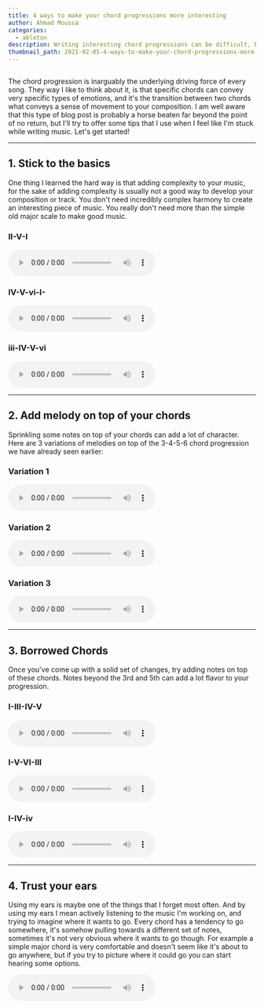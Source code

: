 ```yaml
---
title: 4 ways to make your chord progressions more interesting
author: Ahmad Moussa
categories:
  - ableton
description: Writing interesting chord progressions can be difficult, but arming yourself with a little bit of music theory and creativity you'll be able to break out of any type musical rut.
thumbnail_path: 2021-02-05-4-ways-to-make-your-chord-progressions-more-interesting.png
---
```

<span class="image left"><img src="https://gorillasun.de/thumbnails/2021-02-05-10-tips-to-spice-up-your-chord-progressions.png" alt="" /></span>

<p>The chord progression is inarguably the underlying driving force of every song. They way I like to think about it, is that specific chords can convey very specific types of emotions, and it's the transition between two chords what conveys a sense of movement to your composition. I am well aware that this type of blog post is probably a horse beaten far beyond the point of no return, but I'll try to offer some tips that I use when I feel like I'm stuck while writing music. Let's get started!</p>

<hr class="major" />

<h2>1. Stick to the basics</h2>
<p>One thing I learned the hard way is that adding complexity to your music, for the sake of adding complexity is usually not a good way to develop your composition or track. You don't need incredibly complex harmony to create an interesting piece of music. You really don't need more than the simple old major scale to make good music.</p>

<div class="row">
<!-- Break -->
<div class="col-4 col-12-medium">
  <h3>II-V-I</h3>
  <audio controls>
  <source src="https://gorillasun.de/audios/2021-02-05-10-tips-to-spice-up-your-chord-progressions/major2-5-1.wav" type="audio/mpeg">
Your browser does not support the audio element.
</audio>
  
</div>
<div class="col-4 col-12-medium">
  <h3>IV-V-vi-I-</h3>
    <audio controls>
  <source src="https://gorillasun.de/audios/2021-02-05-10-tips-to-spice-up-your-chord-progressions/major4-5-6-1.wav" type="audio/mpeg">
Your browser does not support the audio element.
</audio>
</div>
<div class="col-4 col-12-medium">
  <h3>iii-IV-V-vi</h3>
    <audio controls>
  <source src="https://gorillasun.de/audios/2021-02-05-10-tips-to-spice-up-your-chord-progressions/major3-4-5-6.wav" type="audio/mpeg">
Your browser does not support the audio element.
</audio>
</div>
</div>

<hr class="major" />

<h2>2. Add melody on top of your chords</h2>
<p> Sprinkling some notes on top of your chords can add a lot of character. Here are 3 variations of melodies on top of the 3-4-5-6 chord progression we have already seen earlier:</p>

<div class="row">
<!-- Break -->
<div class="col-4 col-12-medium">
  <h3>Variation 1</h3>
  <audio controls>
  <source src="https://gorillasun.de/audios/2021-02-05-10-tips-to-spice-up-your-chord-progressions/3-4-5-6var1.wav" type="audio/mpeg">
Your browser does not support the audio element.
</audio>
  
</div>
<div class="col-4 col-12-medium">
  <h3>Variation 2</h3>
    <audio controls>
  <source src="https://gorillasun.de/audios/2021-02-05-10-tips-to-spice-up-your-chord-progressions/3-4-5-6var2.wav" type="audio/mpeg">
Your browser does not support the audio element.
</audio>
</div>
<div class="col-4 col-12-medium">
  <h3>Variation 3</h3>
    <audio controls>
  <source src="https://gorillasun.de/audios/2021-02-05-10-tips-to-spice-up-your-chord-progressions/3-4-5-6var3.wav" type="audio/mpeg">
Your browser does not support the audio element.
</audio>
</div>
</div>

<hr class="major" />

<h2>3. Borrowed Chords</h2>
<p>Once you've come up with a solid set of changes, try adding notes on top of these chords. Notes beyond the 3rd and 5th can add a lot flavor to your progression.</p>
<div class="row">
<!-- Break -->
<div class="col-4 col-12-medium">
  <h3>I-III-IV-V</h3>
  <audio controls>
  <source src="https://gorillasun.de/audios/2021-02-05-10-tips-to-spice-up-your-chord-progressions/I-III-IV-V.wav" type="audio/mpeg">
Your browser does not support the audio element.
</audio>
  
</div>
<div class="col-4 col-12-medium">
  <h3>I-V-VI-III</h3>
    <audio controls>
  <source src="https://gorillasun.de/audios/2021-02-05-10-tips-to-spice-up-your-chord-progressions/I-V-VI-III.wav" type="audio/mpeg">
Your browser does not support the audio element.
</audio>
</div>
<div class="col-4 col-12-medium">
  <h3>I-IV-iv</h3>
    <audio controls>
  <source src="https://gorillasun.de/audios/2021-02-05-10-tips-to-spice-up-your-chord-progressions/I-IV-iv.wav" type="audio/mpeg">
Your browser does not support the audio element.
</audio>
</div>
</div>
<hr class="major" />

<h2>4. Trust your ears</h2>
<p>Using my ears is maybe one of the things that I forget most often. And by using my ears I mean actively listening to the music I'm working on, and trying to imagine where it wants to go. Every chord has a tendency to go somewhere, it's somehow pulling towards a different set of notes, sometimes it's not very obvious where it wants to go though. For example a simple major chord is very comfortable and doesn't seem like it's about to go anywhere, but if you try to picture where it could go you can start hearing some options. </p>

<audio controls>
  <source src="https://gorillasun.de/audios/2021-02-05-10-tips-to-spice-up-your-chord-progressions/example.wav" type="audio/mpeg">
Your browser does not support the audio element.
</audio>
